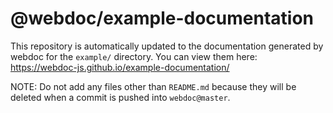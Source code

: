 # @webdoc/example-documentation

This repository is automatically updated to the documentation generated by webdoc for the `example/` directory. You can view them here: https://webdoc-js.github.io/example-documentation/

NOTE: Do not add any files other than `README.md` because they will be deleted when a commit is pushed into `webdoc@master`.
